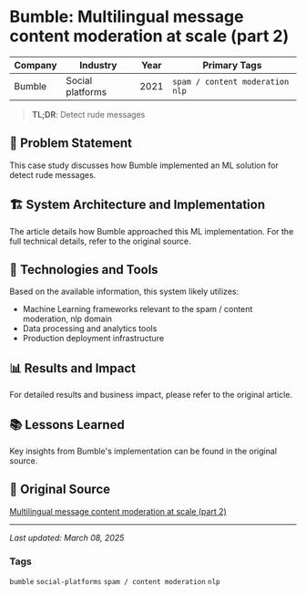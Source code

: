 # Bumble: Multilingual message content moderation at scale (part 2)

| Company | Industry | Year | Primary Tags | 
|---------|----------|------|--------------|
| Bumble | Social platforms | 2021 | `spam / content moderation` `nlp` |

> **TL;DR**: Detect rude messages

## 📝 Problem Statement

This case study discusses how Bumble implemented an ML solution for detect rude messages.

## 🏗️ System Architecture and Implementation

The article details how Bumble approached this ML implementation. For the full technical details, refer to the original source.

## 🔧 Technologies and Tools

Based on the available information, this system likely utilizes:

- Machine Learning frameworks relevant to the spam / content moderation, nlp domain
- Data processing and analytics tools
- Production deployment infrastructure

## 📊 Results and Impact

For detailed results and business impact, please refer to the original article.

## 📚 Lessons Learned

Key insights from Bumble's implementation can be found in the original source.

## 🔗 Original Source

[Multilingual message content moderation at scale (part 2)](https://medium.com/bumble-tech/multilingual-message-content-moderation-at-scale-7ea562e29e25)

---

*Last updated: March 08, 2025*

### Tags

`bumble` `social-platforms` `spam / content moderation` `nlp`
